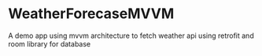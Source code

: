 # WeatherForecaseMVVM
A demo app using mvvm architecture to fetch weather api using retrofit and room library for database
